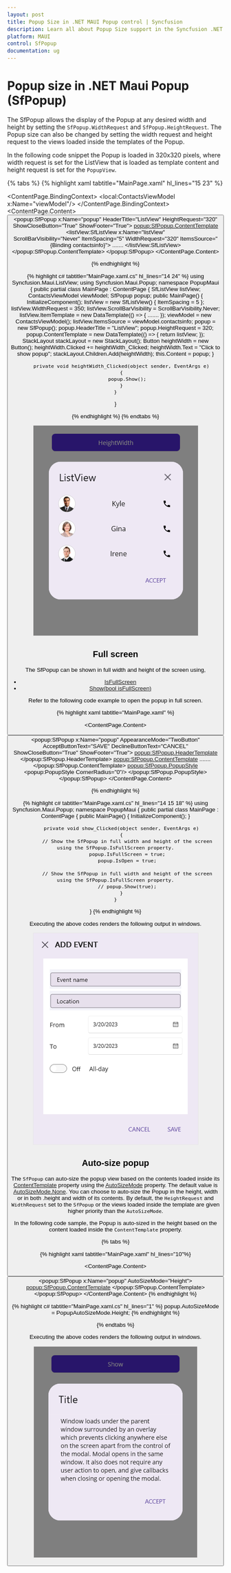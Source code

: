 ```yaml
---
layout: post
title: Popup Size in .NET MAUI Popup control | Syncfusion
description: Learn all about Popup Size support in the Syncfusion .NET MAUI Popup (SfPopup) control and more.
platform: MAUI
control: SfPopup
documentation: ug
---
```


# Popup size in .NET Maui Popup (SfPopup)

The SfPopup allows the display of the Popup at any desired width and height by setting the `SfPopup.WidthRequest` and `SfPopup.HeightRequest`. The Popup size can also be changed by setting the width request and height request to the views loaded inside the templates of the Popup.

In the following code snippet the Popup is loaded in 320x320 pixels, where width request is set for the ListView that is loaded as template content and height request is set for the `PopupView`.

{% tabs %}
{% highlight xaml tabtitle="MainPage.xaml" hl_lines="15 23" %}
<?xml version="1.0" encoding="utf-8" ?>
<ContentPage xmlns="http://schemas.microsoft.com/dotnet/2021/maui"
             xmlns:x="http://schemas.microsoft.com/winfx/2009/xaml"
             x:Class="PopupMaui.HeightWidthPage"
             xmlns:local="clr-namespace:PopupMaui"
             xmlns:listView="clr-namespace:Syncfusion.Maui.ListView;assembly=Syncfusion.Maui.ListView"
             xmlns:popup="clr-namespace:Syncfusion.Maui.Popup;assembly=Syncfusion.Maui.Popup">
    <ContentPage.BindingContext>
        <local:ContactsViewModel x:Name="viewModel"/>
    </ContentPage.BindingContext>
    <ContentPage.Content>
        <StackLayout Padding="20">
            <Button x:Name="heightWidth" Text="HeightWidth" Clicked="heightWidth_Clicked" WidthRequest="300"/>
            <popup:SfPopup x:Name="popup" HeaderTitle="ListView"
             HeightRequest="320" 
             ShowCloseButton="True" 
             ShowFooter="True">
                <popup:SfPopup.ContentTemplate>
                    <DataTemplate>
                        <listView:SfListView  x:Name="listView"  
                        ScrollBarVisibility="Never" 
                        ItemSpacing="5"
                        WidthRequest="320" 
                        ItemsSource="{Binding contactsinfo}">
                          .......
                        </listView:SfListView>
                    </DataTemplate>
                </popup:SfPopup.ContentTemplate>
            </popup:SfPopup>
        </StackLayout>
    </ContentPage.Content>
</ContentPage>

{% endhighlight %}

{% highlight c# tabtitle="MainPage.xaml.cs" hl_lines="14 24" %}
using Syncfusion.Maui.ListView;
using Syncfusion.Maui.Popup;
namespace PopupMaui
{
    public partial class MainPage : ContentPage
    {
         SfListView listView;
        ContactsViewModel viewModel;
        SfPopup popup;
        public MainPage()
        {
            InitializeComponent();
            listView = new SfListView() { ItemSpacing = 5 };
            listView.WidthRequest = 350;
            listView.ScrollBarVisibility = ScrollBarVisibility.Never;
            listView.ItemTemplate = new DataTemplate(() =>
            {
                .......
            });
            viewModel = new ContactsViewModel();
            listView.ItemsSource = viewModel.contactsinfo;
            popup = new SfPopup();
            popup.HeaderTitle = "ListView";
            popup.HeightRequest = 320;
            popup.ContentTemplate = new DataTemplate(() =>
            {
                return listView;
            });
            StackLayout stackLayout = new StackLayout();
            Button heightWidth = new Button();
            heightWidth.Clicked += heightWidth_Clicked;
            heightWidth.Text = "Click to show popup";
            stackLayout.Children.Add(heightWidth);
            this.Content = popup;
        }

        private void heightWidth_Clicked(object sender, EventArgs e)
        {
            popup.Show();
        }
    }
}

{% endhighlight %}
{% endtabs %}

![.NET MAUI Popup with HeightRequest and WidthRequest](Images/popup-size//maui-popup-with-heightrequest-and-widthrequest.png)

## Full screen

The SfPopup can be shown in full width and height of the screen using,

  * [IsFullScreen](https://help.syncfusion.com/cr/maui/Syncfusion.Maui.Popup.SfPopup.html#Syncfusion_Maui_Popup_SfPopup_IsFullScreen)
  * [Show(bool isFullScreen)](https://help.syncfusion.com/cr/maui/Syncfusion.Maui.Popup.SfPopup.html#Syncfusion_Maui_Popup_SfPopup_Show_System_Boolean_)

Refer to the following code example to open the popup in full screen.

{% highlight xaml tabtitle="MainPage.xaml" %}
<?xml version="1.0" encoding="utf-8" ?>
<ContentPage xmlns="http://schemas.microsoft.com/dotnet/2021/maui"
             xmlns:x="http://schemas.microsoft.com/winfx/2009/xaml"
             x:Class="PopupMaui.FullScreenPage"
             xmlns:local="clr-namespace:PopupMaui"
             xmlns:inputLayout="clr-namespace:Syncfusion.Maui.Core;assembly=Syncfusion.Maui.Core"
             xmlns:popup="clr-namespace:Syncfusion.Maui.Popup;assembly=Syncfusion.Maui.Popup">
    <ContentPage.Content>
        <StackLayout Padding="20">
            <Button x:Name="show" Text="Show Popup" Clicked="show_Clicked"/>
            <popup:SfPopup x:Name="popup" AppearanceMode="TwoButton" AcceptButtonText="SAVE"  DeclineButtonText="CANCEL" ShowCloseButton="True" ShowFooter="True">
                <popup:SfPopup.HeaderTemplate>
                    <DataTemplate>
                        <Label Text="ADD EVENT" VerticalTextAlignment="Center" FontSize="18" HorizontalTextAlignment="Start" FontAttributes="Bold"/>
                    </DataTemplate>
                </popup:SfPopup.HeaderTemplate>
                <popup:SfPopup.ContentTemplate>
                .......
                </popup:SfPopup.ContentTemplate>
                <popup:SfPopup.PopupStyle>
                    <popup:PopupStyle CornerRadius="0"/>
                </popup:SfPopup.PopupStyle>
            </popup:SfPopup>
        </StackLayout>
    </ContentPage.Content>
</ContentPage>

{% endhighlight %}

{% highlight c# tabtitle="MainPage.xaml.cs"  hl_lines="14 15 18" %}
using Syncfusion.Maui.Popup;
namespace PopupMaui
{
    public partial class MainPage : ContentPage
    {
        public MainPage()
        {
            InitializeComponent();
        }

        private void show_Clicked(object sender, EventArgs e)
        {
            // Show the SfPopup in full width and height of the screen using the SfPopup.IsFullScreen property.
            popup.IsFullScreen = true;
            popup.IsOpen = true;
            
            // Show the SfPopup in full width and height of the screen using the SfPopup.IsFullScreen property.
            // popup.Show(true);
        }
    }
}
{% endhighlight %}

Executing the above codes renders the following output in windows.

![.NET MAUI Popup with Full Screen](Images/popup-size//maui-popup-with-fullscreen.png)


## Auto-size popup

The `SfPopup` can auto-size the popup view based on the contents loaded inside its [ContentTemplate](https://help.syncfusion.com/cr/maui/Syncfusion.Maui.Popup.SfPopup.html#Syncfusion_Maui_Popup_SfPopup_ContentTemplate) property using the [AutoSizeMode](https://help.syncfusion.com/cr/maui/Syncfusion.Maui.Popup.PopupAutoSizeMode.html) property. The default value is [AutoSizeMode.None](https://help.syncfusion.com/cr/maui/Syncfusion.Maui.Popup.PopupAutoSizeMode.html#Syncfusion_Maui_Popup_PopupAutoSizeMode_None). You can choose to auto-size the Popup in the height, width or in both .height and width of its contents. By default, the `HeightRequest` and `WidthRequest` set to the `SfPopup` or the views loaded inside the template are given higher priority than the `AutoSizeMode`.

In the following code sample, the Popup is auto-sized in the height based on the content loaded inside the `ContentTemplate` property.

{% tabs %}

{% highlight xaml tabtitle="MainPage.xaml"  hl_lines="10"%}
<?xml version="1.0" encoding="utf-8" ?>
<ContentPage xmlns="http://schemas.microsoft.com/dotnet/2021/maui"
             xmlns:x="http://schemas.microsoft.com/winfx/2009/xaml"
             x:Class="PopupMaui.AutoSizePage"
              xmlns:popup="clr-namespace:Syncfusion.Maui.Popup;assembly=Syncfusion.Maui.Popup">
    <ContentPage.Content>
        <StackLayout Padding="20">
            <Button x:Name="show" Text="Show" WidthRequest="300" ShowFooter="True" Clicked="show_Clicked"/>
            <popup:SfPopup x:Name="popup" 
            AutoSizeMode="Height">
                <popup:SfPopup.ContentTemplate>
                    <DataTemplate>
                        <StackLayout Padding="5,5,5,0">
                            <Label Text="Window loads under the parent window surrounded by an overlay which prevents clicking anywhere else on the screen apart from the control of the modal. Modal opens in the same window. It also does not require any user action to open, and give callbacks when closing or opening the modal."
                                   FontSize="14"
                            LineBreakMode="WordWrap"/>
                        </StackLayout>
                    </DataTemplate>
                </popup:SfPopup.ContentTemplate>
            </popup:SfPopup>
        </StackLayout>
    </ContentPage.Content>
</ContentPage>
{% endhighlight %}

{% highlight c# tabtitle="MainPage.xaml.cs"  hl_lines="1" %}
popup.AutoSizeMode = PopupAutoSizeMode.Height;
{% endhighlight %}

{% endtabs %}

Executing the above codes renders the following output in windows.

![.NET MAUI Popup with AutoSize](Images/popup-size//maui-popup-with-autosizemode.png)
